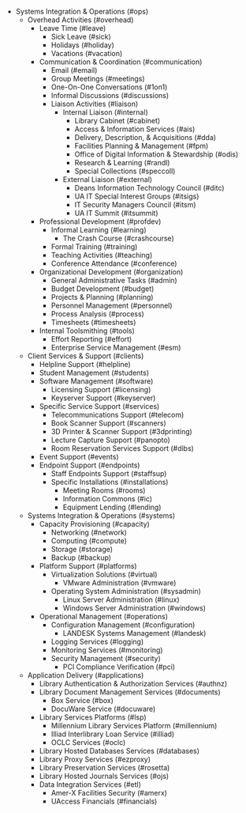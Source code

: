 * Systems Integration & Operations (#ops)
    * Overhead Activities (#overhead)
        * Leave Time (#leave)
            * Sick Leave (#sick)
            * Holidays (#holiday)
            * Vacations (#vacation)
        * Communication & Coordination (#communication)
            * Email (#email)
            * Group Meetings (#meetings)
            * One-On-One Conversations (#1on1)
            * Informal Discussions (#discussions)
            * Liaison Activities (#liaison)
                * Internal Liaison (#internal)
                    * Library Cabinet (#cabinet)
                    * Access & Information Services (#ais)
                    * Delivery, Description, & Acquisitions (#dda)
                    * Facilities Planning & Management (#fpm)
                    * Office of Digital Information & Stewardship (#odis)
                    * Research & Learning (#randl)
                    * Special Collections (#speccoll)
                * External Liaison (#external)
                    * Deans Information Technology Council (#ditc)
                    * UA IT Special Interest Groups (#itsigs)
                    * IT Security Managers Council (#itsm)
                    * UA IT Summit (#itsummit)
        * Professional Development (#profdev)
            * Informal Learning (#learning)
                * The Crash Course (#crashcourse)
            * Formal Training (#training)
            * Teaching Activities (#teaching)
            * Conference Attendance (#conference)
        * Organizational Development (#organization)
            * General Administrative Tasks (#admin)
            * Budget Development (#budget)
            * Projects & Planning (#planning)
            * Personnel Management (#personnel)
            * Process Analysis (#process)
            * Timesheets (#timesheets)
        * Internal Toolsmithing (#tools)
            * Effort Reporting (#effort)
            * Enterprise Service Management (#esm)
    * Client Services & Support (#clients)
        * Helpline Support (#helpline)
        * Student Management (#students)
        * Software Management (#software)
            * Licensing Support (#licensing)
            * Keyserver Support (#keyserver)
        * Specific Service Support (#services)
            * Telecommunications Support (#telecom)
            * Book Scanner Support (#scanners)
            * 3D Printer & Scanner Support (#3dprinting)
            * Lecture Capture Support (#panopto)
            * Room Reservation Services Support (#dibs)
        * Event Support (#events)
        * Endpoint Support (#endpoints)
            * Staff Endpoints Support (#staffsup)
            * Specific Installations (#installations)
                * Meeting Rooms (#rooms)
                * Information Commons (#ic)
                * Equipment Lending (#lending)
    * Systems Integration & Operations (#systems)
        * Capacity Provisioning (#capacity)
            * Networking (#network)
            * Computing (#compute)
            * Storage (#storage)
            * Backup (#backup)
        * Platform Support (#platforms)
            * Virtualization Solutions (#virtual)
                * VMware Administration (#vmware)
            * Operating System Administration (#sysadmin)
                * Linux Server Administration (#linux)
                * Windows Server Administration (#windows)
        * Operational Management (#operations)
            * Configuration Management (#configuration)
                * LANDESK Systems Management (#landesk)
            * Logging Services (#logging)
            * Monitoring Services (#monitoring)
            * Security Management (#security)
                * PCI Compliance Verification (#pci)
    * Application Delivery (#applications)
        * Library Authentication & Authorization Services (#authnz)
        * Library Document Management Services (#documents)
            * Box Service (#box)
            * DocuWare Service (#docuware)
        * Library Services Platforms (#lsp)
            * Millennium Library Services Platform (#millennium)
            * Illiad Interlibrary Loan Service (#illiad)
            * OCLC Services (#oclc)
        * Library Hosted Databases Services (#databases)
        * Library Proxy Services (#ezproxy)
        * Library Preservation Services (#rosetta)
        * Library Hosted Journals Services (#ojs)
        * Data Integration Services (#etl)
            * Amer-X Facilities Security (#amerx)
            * UAccess Financials (#financials)
